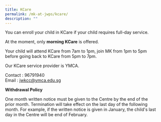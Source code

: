 ```yaml
---
title: KCare
permalink: /mk-at-jwps/kcare/
description: ""
---
```

You can enroll your child in KCare if your child requires full-day service. 

At the moment, only **morning KCare** is offered. 

Your child will attend KCare from 7am to 1pm, join MK from 1pm to 5pm before going back to KCare from 5pm to 7pm.

Our KCare service provider is YMCA.


Contact : 96791940<br>
Email : <a href="mailto:jwkcc@ymca.edu.sg">jwkcc@ymca.edu.sg</a>


**Withdrawal Policy**

One month written notice must be given to the Centre by the end of the prior month. Termination will take effect on the last day of the following month. For example, if the written notice is given in January, the child's last day in the Centre will be end of February.